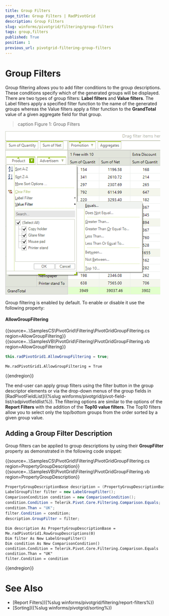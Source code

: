 ```yaml
---
title: Group Filters
page_title: Group Filters | RadPivotGrid
description: Group Filters
slug: winforms/pivotgrid/filtering/group-filters
tags: group,filters
published: True
position: 1
previous_url: pivotgrid-filtering-group-filters
---
```


# Group Filters

Group filtering allows you to add filter conditions to the group descriptions. These conditions specify which of the generated groups will be displayed. There are two types of group filters: __Label filters__ and __Value filters__. The Label filters apply a specified filter function to the name of the generated groups whereas the Value filters apply a filter function to the __GrandTotal__ value of a given aggregate field for that group.

>caption Figure 1: Group Filters

![pivotgrid-filtering-group-filters 001](images/pivotgrid-filtering-group-filters001.png)

Group filtering is enabled by default. To enable or disable it use the following property:

#### AllowGroupFiltering

{{source=..\SamplesCS\PivotGrid\Filtering\PivotGridGroupFiltering.cs region=AllowGroupFiltering}} 
{{source=..\SamplesVB\PivotGrid\Filtering\PivotGridGroupFiltering.vb region=AllowGroupFiltering}} 

````C#
this.radPivotGrid1.AllowGroupFiltering = true;

````
````VB.NET
Me.radPivotGrid1.AllowGroupFiltering = True

````

{{endregion}}

The end-user can apply group filters using the filter button in the group descriptor elements or via the drop-down menus of the group fields in [RadPivotFieldList]({%slug winforms/pivotgrid/pivot-field-list/radpivotfieldlist%}). The filtering options are similar to the options of the __Report Filters__ with the addition of the __Top10 value filters__.  The Top10 filters allow you to select only the top/bottom groups from the order sorted by a given group value.

## Adding a Group Filter Description

Group filters can be applied to group descriptions by using their __GroupFilter__ property as demonstrated in the following code snippet:

{{source=..\SamplesCS\PivotGrid\Filtering\PivotGridGroupFiltering.cs region=PropertyGroupDescription}} 
{{source=..\SamplesVB\PivotGrid\Filtering\PivotGridGroupFiltering.vb region=PropertyGroupDescription}} 

````C#
PropertyGroupDescriptionBase description = (PropertyGroupDescriptionBase)this.radPivotGrid1.RowGroupDescriptions[0];
LabelGroupFilter filter = new LabelGroupFilter();
ComparisonCondition condition = new ComparisonCondition();
condition.Condition = Telerik.Pivot.Core.Filtering.Comparison.Equals;
condition.Than = "UK"; 
filter.Condition = condition; 
description.GroupFilter = filter;

````
````VB.NET
Dim description As PropertyGroupDescriptionBase = Me.radPivotGrid1.RowGroupDescriptions(0)
Dim filter As New LabelGroupFilter()
Dim condition As New ComparisonCondition()
condition.Condition = Telerik.Pivot.Core.Filtering.Comparison.Equals
condition.Than = "UK"
filter.Condition = condition

````

{{endregion}}

# See Also

* [Report Filters]({%slug winforms/pivotgrid/filtering/report-filters%})
* [Sorting]({%slug winforms/pivotgrid/sorting%})